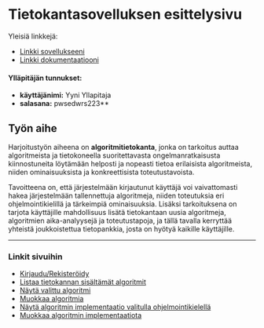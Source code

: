 # Tietokantasovelluksen esittelysivu

Yleisiä linkkejä:

* [Linkki sovellukseeni](https://saaville.users.cs.helsinki.fi/tsoha)
* [Linkki dokumentaatiooni](https://github.com/DeepIntuition/Tsoha/blob/master/doc/dokumentaatio.pdf)

#### Ylläpitäjän tunnukset:
* __käyttäjänimi:__ Yyni Yllapitaja
* __salasana:__ pwsedwrs223**

## Työn aihe

Harjoitustyön aiheena on __algoritmitietokanta__, jonka on tarkoitus auttaa algoritmeista ja tietokoneella suoritettavasta ongelmanratkaisusta kiinnostuneita löytämään helposti ja nopeasti tietoa erilaisista algoritmeista, niiden ominaisuuksista ja konkreettisista toteutustavoista.

Tavoitteena on, että järjestelmään kirjautunut käyttäjä voi vaivattomasti hakea järjestelmään tallennettuja algoritmeja, niiden toteutuksia eri ohjelmointikielillä ja tärkeimpiä ominaisuuksia. Lisäksi tarkoituksena on tarjota käyttäjille mahdollisuus lisätä tietokantaan uusia algoritmeja, algoritmien aika-analyysejä ja toteutustapoja, ja tällä tavalla kerryttää yhteistä joukkoistettua tietopankkia, josta on hyötyä kaikille käyttäjille.

--- 

### Linkit sivuihin 
* [Kirjaudu/Rekisteröidy](https://saaville.users.cs.helsinki.fi/tsoha/login)
* [Listaa tietokannan sisältämät algoritmit](https://saaville.users.cs.helsinki.fi/tsoha/algorithm_list)
* [Näytä valittu algoritmi](https://saaville.users.cs.helsinki.fi/tsoha/algorithm_show)
* [Muokkaa algoritmia](https://saaville.users.cs.helsinki.fi/tsoha/algorithm_modify)
* [Näytä algoritmin implementaatio valitulla ohjelmointikielellä](https://saaville.users.cs.helsinki.fi/tsoha/implementation_show)
* [Muokkaa algoritmin implementaatiota](https://saaville.users.cs.helsinki.fi/tsoha/implementation_modify)



